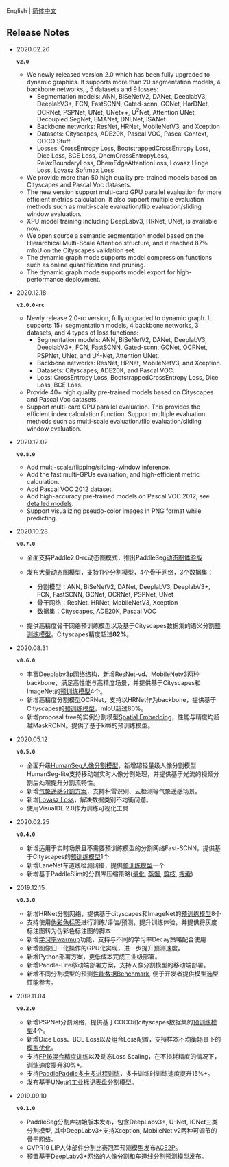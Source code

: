 English | [简体中文](release_notes_cn.md)

## Release Notes

* 2020.02.26

  **`v2.0`**
  * We newly released version 2.0 which has been fully upgraded to dynamic graphics. It supports more than 20 segmentation models, 4 backbone networks, , 5 datasets and 9 losses:
    * Segmentation models: ANN, BiSeNetV2, DANet, DeeplabV3, DeeplabV3+, FCN, FastSCNN, Gated-scnn, GCNet, HarDNet, OCRNet, PSPNet, UNet, UNet++, U<sup>2</sup>Net, Attention UNet, Decoupled SegNet, EMANet, DNLNet, ISANet
    * Backbone networks: ResNet, HRNet, MobileNetV3, and Xception
    * Datasets: Cityscapes, ADE20K, Pascal VOC, Pascal Context, COCO Stuff
    * Losses: CrossEntropy Loss, BootstrappedCrossEntropy Loss, Dice Loss, BCE Loss, OhemCrossEntropyLoss, RelaxBoundaryLoss, OhemEdgeAttentionLoss, Lovasz Hinge Loss, Lovasz Softmax Loss
  * We provide more than 50 high quality pre-trained models based on Cityscapes and Pascal Voc datasets.
  * The new version support multi-card GPU parallel evaluation for more efficient metrics calculation.  It also support multiple evaluation methods such as multi-scale evaluation/flip evaluation/sliding window evaluation.
  * XPU model training including DeepLabv3, HRNet, UNet, is available now.
  * We open source  a semantic segmentation model based on the Hierarchical Multi-Scale Attention structure, and it reached 87% mIoU on the Cityscapes validation set.
  * The dynamic graph mode supports model compression functions such as online quantification and pruning.
  * The dynamic graph mode supports model export for high-performance deployment.

* 2020.12.18

  **`v2.0.0-rc`**
  * Newly release 2.0-rc version, fully upgraded to dynamic graph. It supports 15+ segmentation models, 4 backbone networks, 3 datasets, and 4 types of loss functions:
      * Segmentation models: ANN, BiSeNetV2, DANet, DeeplabV3, DeeplabV3+, FCN, FastSCNN, Gated-scnn, GCNet, OCRNet, PSPNet, UNet, and U<sup>2</sup>-Net, Attention UNet.
      * Backbone networks: ResNet, HRNet, MobileNetV3, and Xception.
      * Datasets: Cityscapes, ADE20K, and Pascal VOC.
      * Loss: CrossEntropy Loss, BootstrappedCrossEntropy Loss, Dice Loss, BCE Loss.
  * Provide 40+ high quality pre-trained models based on Cityscapes and Pascal Voc datasets.
  * Support multi-card GPU parallel evaluation. This provides the efficient index calculation function. Support multiple evaluation methods such as multi-scale evaluation/flip evaluation/sliding window evaluation.

* 2020.12.02

  **`v0.8.0`**
  * Add multi-scale/flipping/sliding-window inference.
  * Add the fast multi-GPUs evaluation, and high-efficient metric calculation.
  * Add Pascal VOC 2012 dataset.
  * Add high-accuracy pre-trained models on Pascal VOC 2012, see [detailed models](../dygraph/configs/).
  * Support visualizing pseudo-color images in PNG format while predicting.

* 2020.10.28

  **`v0.7.0`**
  * 全面支持Paddle2.0-rc动态图模式，推出PaddleSeg[动态图体验版](../dygraph/)
  * 发布大量动态图模型，支持11个分割模型，4个骨干网络，3个数据集：
      * 分割模型：ANN, BiSeNetV2, DANet, DeeplabV3, DeeplabV3+, FCN, FastSCNN, GCNet, OCRNet, PSPNet, UNet
      * 骨干网络：ResNet, HRNet, MobileNetV3, Xception
      * 数据集：Cityscapes, ADE20K, Pascal VOC

  * 提供高精度骨干网络预训练模型以及基于Cityscapes数据集的语义分割[预训练模型](../dygraph/configs/)。Cityscapes精度超过**82%**。


* 2020.08.31

  **`v0.6.0`**
  * 丰富Deeplabv3p网络结构，新增ResNet-vd、MobileNetv3两种backbone，满足高性能与高精度场景，并提供基于Cityscapes和ImageNet的[预训练模型](./model_zoo.md)4个。
  * 新增高精度分割模型OCRNet，支持以HRNet作为backbone，提供基于Cityscapes的[预训练模型](https://github.com/PaddlePaddle/PaddleSeg/blob/develop/docs/model_zoo.md#cityscapes%E9%A2%84%E8%AE%AD%E7%BB%83%E6%A8%A1%E5%9E%8B)，mIoU超过80%。
  * 新增proposal free的实例分割模型[Spatial Embedding](https://github.com/PaddlePaddle/PaddleSeg/tree/develop/contrib/SpatialEmbeddings)，性能与精度均超越MaskRCNN。提供了基于kitti的预训练模型。

* 2020.05.12

  **`v0.5.0`**
  * 全面升级[HumanSeg人像分割模型](../contrib/PP-HumanSeg)，新增超轻量级人像分割模型HumanSeg-lite支持移动端实时人像分割处理，并提供基于光流的视频分割后处理提升分割流畅性。
  * 新增[气象遥感分割方案](../contrib/RemoteSensing)，支持积雪识别、云检测等气象遥感场景。
  * 新增[Lovasz Loss](lovasz_loss.md)，解决数据类别不均衡问题。
  * 使用VisualDL 2.0作为训练可视化工具

* 2020.02.25

  **`v0.4.0`**
  * 新增适用于实时场景且不需要预训练模型的分割网络Fast-SCNN，提供基于Cityscapes的[预训练模型](./model_zoo.md)1个
  * 新增LaneNet车道线检测网络，提供[预训练模型](https://github.com/PaddlePaddle/PaddleSeg/tree/release/v0.4.0/contrib/LaneNet#%E4%B8%83-%E5%8F%AF%E8%A7%86%E5%8C%96)一个
  * 新增基于PaddleSlim的分割库压缩策略([量化](../deployment/slim/quantization/README.md), [蒸馏](../deployment/slim/distillation/README.md), [剪枝](../deployment/slim/prune/README.md), [搜索](../deployment/slim/nas/README.md))


* 2019.12.15

  **`v0.3.0`**
  * 新增HRNet分割网络，提供基于cityscapes和ImageNet的[预训练模型](./model_zoo.md)8个
  * 支持使用[伪彩色标签](./data_prepare.md#%E7%81%B0%E5%BA%A6%E6%A0%87%E6%B3%A8vs%E4%BC%AA%E5%BD%A9%E8%89%B2%E6%A0%87%E6%B3%A8)进行训练/评估/预测，提升训练体验，并提供将灰度标注图转为伪彩色标注图的脚本
  * 新增[学习率warmup](./configs/solver_group.md#lr_warmup)功能，支持与不同的学习率Decay策略配合使用
  * 新增图像归一化操作的GPU化实现，进一步提升预测速度。
  * 新增Python部署方案，更低成本完成工业级部署。
  * 新增Paddle-Lite移动端部署方案，支持人像分割模型的移动端部署。
  * 新增不同分割模型的预测[性能数据Benchmark](../deploy/python/docs/PaddleSeg_Infer_Benchmark.md), 便于开发者提供模型选型性能参考。


* 2019.11.04

  **`v0.2.0`**
  * 新增PSPNet分割网络，提供基于COCO和cityscapes数据集的[预训练模型](./model_zoo.md)4个。
  * 新增Dice Loss、BCE Loss以及组合Loss配置，支持样本不均衡场景下的[模型优化](./loss_select.md)。
  * 支持[FP16混合精度训练](./multiple_gpus_train_and_mixed_precision_train.md)以及动态Loss Scaling，在不损耗精度的情况下，训练速度提升30%+。
  * 支持[PaddlePaddle多卡多进程训练](./multiple_gpus_train_and_mixed_precision_train.md)，多卡训练时训练速度提升15%+。
  * 发布基于UNet的[工业标记表盘分割模型](../contrib#%E5%B7%A5%E4%B8%9A%E7%94%A8%E8%A1%A8%E5%88%86%E5%89%B2)。

* 2019.09.10

  **`v0.1.0`**
  * PaddleSeg分割库初始版本发布，包含DeepLabv3+, U-Net, ICNet三类分割模型, 其中DeepLabv3+支持Xception, MobileNet v2两种可调节的骨干网络。
  * CVPR19 LIP人体部件分割比赛冠军预测模型发布[ACE2P](../contrib/ACE2P)。
  * 预置基于DeepLabv3+网络的[人像分割](../contrib/HumanSeg/)和[车道线分割](../contrib/RoadLine)预测模型发布。

</br>
